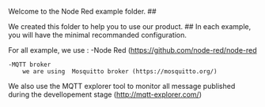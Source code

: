 
Welcome to the  Node Red example folder. ##

We created this folder to help you to use our  product. ##
In each example, you will have the minimal recommanded configuration.

For all example, we use :
    -Node Red
        (https://github.com/node-red/node-red
    
    -MQTT broker
        we are using  Mosquitto broker (https://mosquitto.org/)

We also use the MQTT explorer tool to monitor all message published during the  devellopement stage (http://mqtt-explorer.com/)